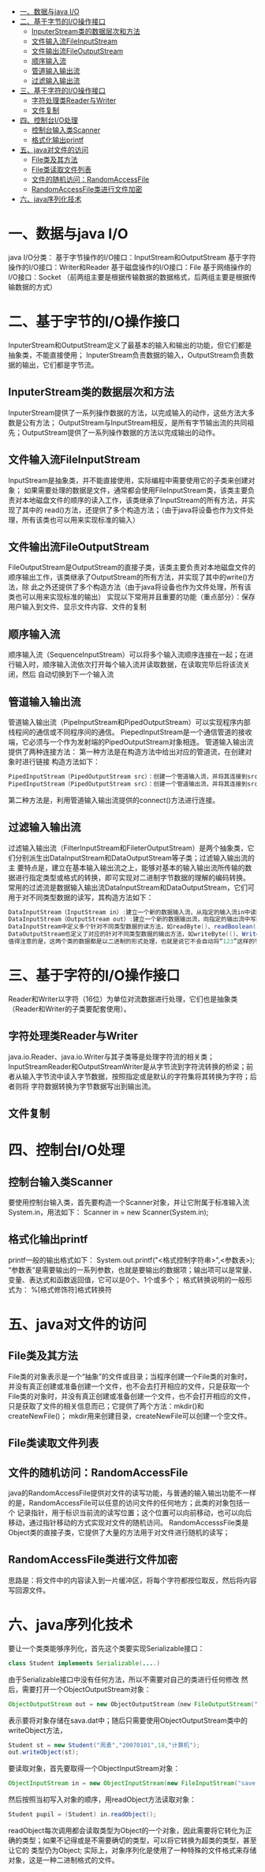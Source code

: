 <!-- GFM-TOC -->
* [一、数据与java&nbsp;I/O](#一数据与java&nbsp;i/o)
* [二、基于字节的I/O操作接口](#二基于字节的I/O操作接口)
    * [InputerStream类的数据层次和方法](#InputerStream类的数据层次和方法)
    * [文件输入流FileInputStream](#文件输入流FileInputStream)
    * [文件输出流FileOutputStream](#文件输出流FileOutputStream)
    * [顺序输入流](#顺序输入流)
    * [管道输入输出流](#管道输入输出流)
    * [过滤输入输出流](#过滤输入输出流)
* [三、基于字符的I/O操作接口](#三基于字符的I/O操作接口)
    * [字符处理类Reader与Writer](#字符处理类Reader与Writer)
    * [文件复制](#文件复制)
* [四、控制台I/O处理](#四控制台I/O处理)
    * [控制台输入类Scanner](#控制台输入类Scanner)
    * [格式化输出printf](#格式化输出printf)
* [五、java对文件的访问](#五java对文件的访问)
    * [File类及其方法](#File类及其方法)
    * [File类读取文件列表](#File类读取文件列表)
    * [文件的随机访问：RandomAccessFile](#文件的随机访问：RandomAccessFile)
    * [RandomAccessFile类进行文件加密](#RandomAccessFile类进行文件加密)
* [六、java序列化技术](#六java序列化技术)
<!-- GFM-TOC -->

# 一、数据与java&nbsp;I/O
java I/O分类：
基于字节操作的I/O接口：InputStream和OutputStream
基于字符操作的I/O接口：Writer和Reader
基于磁盘操作的I/O接口：File
基于网络操作的I/O接口：Socket
（前两组主要是根据传输数据的数据格式，后两组主要是根据传输数据的方式）
# 二、基于字节的I/O操作接口
InputerStream和OutputStream定义了最基本的输入和输出的功能，但它们都是抽象类，不能直接使用；
InputerStream负责数据的输入，OutputStream负责数据的输出，它们都是字节流。
## InputerStream类的数据层次和方法
InputerStream提供了一系列操作数据的方法，以完成输入的动作，这些方法大多数是公有方法；
OutputStream与InputStream相反，是所有字节输出流的共同祖先；OutputStream提供了一系列操作数据的方法以完成输出的动作。

## 文件输入流FileInputStream
InputStream是抽象类，并不能直接使用，实际编程中需要使用它的子类来创建对象；
如果需要处理的数据是文件，通常都会使用FileInputStream类，该类主要负责对本地磁盘文件的顺序的读入工作，该类继承了InputStream的所有方法，并实现了其中的
read()方法，还提供了多个构造方法；（由于java将设备也作为文件处理，所有该类也可以用来实现标准的输入）
## 文件输出流FileOutputStream
FileOutputStream是OutputStream的直接子类，该类主要负责对本地磁盘文件的顺序输出工作，该类继承了OutputStream的所有方法，并实现了其中的write()方法，除
此之外还提供了多个构造方法（由于java将设备也作为文件处理，所有该类也可以用来实现标准的输出）
实现以下常用并且重要的功能（重点部分）：保存用户输入到文件、显示文件内容、文件的复制

## 顺序输入流
顺序输入流（SequenceInputStream）可以将多个输入流顺序连接在一起；在进行输入时，顺序输入流依次打开每个输入流并读取数据，在读取完毕后将该流关闭，然后
自动切换到下一个输入流

## 管道输入输出流
管道输入输出流（PipeInputStream和PipedOutputStream）可以实现程序内部线程间的通信或不同程序间的通信。
PiepedInputStream是一个通信管道的接收端，它必须与一个作为发射端的PipedOutputStream对象相连。
管道输入输出流提供了两种连接方法：
第一种方法是在构造方法中给出对应的管道流，在创建对象时进行链接
构造方法如下：
```java
PipedInputStream（PipedOutputStream src）：创建一个管道输入流，并将其连接到src指定的管道输出流。
PipedInputStream（PipedOutputStream src）：创建一个管道输出流，并将其连接到src指定的管道输入流。
```
第二种方法是，利用管道输入输出流提供的connect()方法进行连接。

## 过滤输入输出流
过滤输入输出流（FilterInputStream和FileterOutputStream）是两个抽象类，它们分别派生出DataInputStream和DataOutputStream等子类；过滤输入输出流的主
要特点是，建立在基本输入输出流之上，能够对基本的输入输出流所传输的数据进行指定类型或格式的转换，即可实现对二进制字节数据的理解的编码转换。
常用的过滤流是数据输入输出流DataInputStream和DataOutputStream，它们可用于对不同类型数据的读写，其构造方法如下：
```java
DataInputStream（InputStream in）:建立一个新的数据输入流，从指定的输入流in中读数据；
DataInputStream（OutputStream out）:建立一个新的数据输出流，向指定的输出流中写数据；
DataInputStream中定义多个针对不同类型数据的读方法，如readByte()、readBoolean()、readChar()、readInt()、readFloat()、readDouble()等。
DataOutputStream也定义了对应的针对不同类型数据的输出方法，如writeByte(()、WriteChar()、writerInt()、writerFloat()和writerDouble等。
值得注意的是，这两个类的数据都是以二进制的形式处理，也就是说它不会自动将“123”这样的字符串转换为数值123.
```

# 三、基于字符的I/O操作接口
Reader和Writer以字符（16位）为单位对流数据进行处理，它们也是抽象类（Reader和Writer的子类要配套使用）。
## 字符处理类Reader与Writer
java.io.Reader、java.io.Writer与其子类等是处理字符流的相关类；
InputStreamReader和OutputStreamWriter是从字节流到字符流转换的桥梁；前者从输入字节流中读入字节数据，按照指定或是默认的字符集将其转换为字符；后者则将
字符数据转换为字节数据写出到输出流。
## 文件复制

# 四、控制台I/O处理
## 控制台输入类Scanner
要使用控制台输入类，首先要构造一个Scanner对象，并让它附属于标准输入流System.in，用法如下：
Scanner in = new Scanner(System.in);

## 格式化输出printf
printf一般的输出格式如下：
System.out.printf("<格式控制字符串>",<参数表>);
“参数表”是需要输出的一系列参数，也就是要输出的数据项；输出项可以是常量、变量、表达式和函数返回值，它可以是0个、1个或多个；
格式转换说明的一般形式为： %[格式修饰符]格式转换符


# 五、java对文件的访问
## File类及其方法
File类的对象表示是一个“抽象”的文件或目录；当程序创建一个File类的对象时，并没有真正创建或准备创建一个文件，也不会去打开相应的文件，只是获取一个
File类的对象时，并没有真正创建或准备创建一个文件，也不会打开相应的文件，只是获取了文件的相关信息而已；它提供了两个方法：mkdir()和createNewFile()；
mkdir用来创建目录，createNewFile可以创建一个空文件。
## File类读取文件列表
## 文件的随机访问：RandomAccessFile
java的RandomAccessFile提供对文件的读写功能，与普通的输入输出功能不一样的是，RandomAccessFile可以任意的访问文件的任何地方；此类的对象包括一个
记录指针，用于标识当前流的读写位置；这个位置可以向前移动，也可以向后移动，通过指针移动的方式实现对文件的随机访问。
RandomAccesssFile类是Object类的直接子类，它提供了大量的方法用于对文件进行随机的读写；
## RandomAccessFile类进行文件加密
思路是：将文件中的内容读入到一片缓冲区，将每个字符都按位取反，然后将内容写回源文件。

# 六、java序列化技术
要让一个类类能够序列化，首先这个类要实现Serializable接口：
```java
class Student implements Serializable(....)
```
由于Serializable接口中没有任何方法，所以不需要对自己的类进行任何修改
然后，需要打开一个ObjectOutputStream对象：
```java
ObjectOutputStream out = new ObjectOutputStream（new FileOutputStream("save.dat")）;
```
表示要将对象存储在sava.dat中；随后只需要使用ObjectOutputStream类中的writeObject方法，
```java
Student st = new Student("周勇","20070101",18,"计算机");
out.writeObject(st);
```
要读取对象，首先要取得一个ObjectInputStream对象：
```java
ObjectInputStream in = new ObjectInputStream(new FileInputStream("save.dat"));
```
然后按照当初写入对象的顺序，用readObject方法读取对象：
```java
Student pupil = (Student) in.readObject();
```
readObject每次调用都会读取类型为Object的一个对象，因此需要将它转化为正确的类型；如果不记得或是不需要确切的类型，可以将它转换为超类的类型，甚至让它的
类型仍为Object;
实际上，对象序列化是使用了一种特殊的文件格式来存储对象，这是一种二进制格式的文件。
